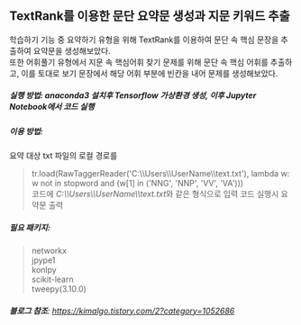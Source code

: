 ## **TextRank**를 이용한 문단 요약문 생성과 지문 키워드 추출
학습하기 기능 중 요약하기 유형을 위해 TextRank를 이용하여 문단 속 핵심 문장을 추출하여 요약문을 생성해보았다.  
또한 어휘풀기 유형에서 지문 속 핵심어휘 찾기 문제를 위해 문단 속 핵심 어휘를 추출하고, 이를 토대로 보기 문장에서 해당 어휘 부분에 빈칸을 내어 문제를 생성해보았다.
##### **실행 방법**: anaconda3 설치후 Tensorflow 가상환경 생성, 이후 Jupyter Notebook에서 코드 실행
##### **이용 방법**:
요약 대상 txt 파일의 로컬 경로를  
> tr.load(RawTaggerReader('C:\\\\Users\\\\UserName\\\\text.txt'), lambda w: w not in stopword and (w[1] in ('NNG', 'NNP', 'VV', 'VA')))   
코드에 *C:\\\\Users\\\\UserName\\\\text.txt*와 같은 형식으로 입력
코드 실행시 요약문 출력
##### **필요 패키지**: 
> networkx  
> jpype1  
> konlpy  
> scikit-learn  
> tweepy(3.10.0)  
###### **블로그 참조**: https://kimalgo.tistory.com/2?category=1052686
